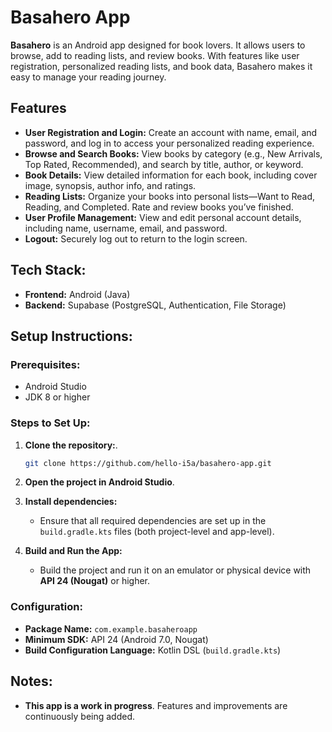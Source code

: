 # Basahero App

**Basahero** is an Android app designed for book lovers. It allows users to browse, add to reading lists, and review books. With features like user registration, personalized reading lists, and book data, Basahero makes it easy to manage your reading journey.

## Features

- **User Registration and Login:** Create an account with name, email, and password, and log in to access your personalized reading experience.
- **Browse and Search Books:** View books by category (e.g., New Arrivals, Top Rated, Recommended), and search by title, author, or keyword.
- **Book Details:** View detailed information for each book, including cover image, synopsis, author info, and ratings.
- **Reading Lists:** Organize your books into personal lists—Want to Read, Reading, and Completed. Rate and review books you’ve finished.
- **User Profile Management:** View and edit personal account details, including name, username, email, and password.
- **Logout:** Securely log out to return to the login screen.

## Tech Stack:

- **Frontend:** Android (Java)
- **Backend:** Supabase (PostgreSQL, Authentication, File Storage)

## Setup Instructions:

### Prerequisites:

- Android Studio
- JDK 8 or higher

### Steps to Set Up:

1. **Clone the repository:**.

   ```bash
   git clone https://github.com/hello-i5a/basahero-app.git
   ```

2. **Open the project in Android Studio**.

3. **Install dependencies:**

   - Ensure that all required dependencies are set up in the `build.gradle.kts` files (both project-level and app-level).

4. **Build and Run the App:**
   - Build the project and run it on an emulator or physical device with **API 24 (Nougat)** or higher.

### Configuration:

- **Package Name:** `com.example.basaheroapp`
- **Minimum SDK:** API 24 (Android 7.0, Nougat)
- **Build Configuration Language:** Kotlin DSL (`build.gradle.kts`)

## Notes:

- **This app is a work in progress**. Features and improvements are continuously being added.
